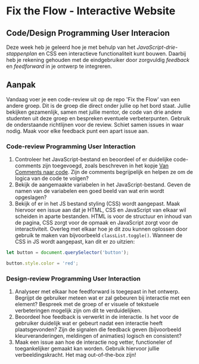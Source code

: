 # Fix the Flow - Interactive Website

## Code/Design Programming User Interacion

Deze week heb je geleerd hoe je met behulp van het _JavaScript-drie-stappenplan_ en CSS een interactieve functionaliteit kunt bouwen. Daarbij heb je rekening gehouden met de eindgebruiker door zorgvuldig _feedback_ en _feedforward_ in je ontwerp te integreren.

## Aanpak

Vandaag voer je een code-review uit op de repo 'Fix the Flow' van een andere groep. Dit is de groep die direct onder jullie op het bord staat. Jullie bekijken gezamenlijk, samen met jullie mentor, de code van drie andere studenten uit deze groep en bespreken eventuele verbeterpunten. Gebruik de onderstaande richtlijnen voor de review. Schiet samen issues in waar nodig. Maak voor elke feedback punt een apart issue aan.

### Code-review Programming User Interaction
1.  Controleer het JavaScript-bestand en beoordeel of er duidelijke code-comments zijn toegevoegd, zoals beschreven in het kopje [Van Comments naar code](https://github.com/fdnd-task/fix-the-flow-interactive-website/blob/main/docs/programming-user-interaction.md#van-comments-naar-code). Zijn de comments begrijpelijk en helpen ze om de logica van de code te volgen? 
2.   Bekijk de aangemaakte variabelen in het JavaScript-bestand. Geven de namen van de variabelen een goed beeld van wat erin wordt opgeslagen?  
3. Bekijk of er in het JS bestand styling (CSS) wordt aangepast. Maak hiervoor een issue aan dat je HTML, CSS en JavaScript van elkaar wil scheiden in aparte bestanden. HTML is voor de structuur en inhoud van de pagina, CSS zorgt voor de opmaak en JavaScript zorgt voor de interactiviteit. Overleg met elkaar hoe je dit zou kunnen oplossen door gebruik te maken van bijvoorbeeld `classList.toggle()`. Wanneer de CSS in JS wordt aangepast, kan dit er zo uitzien:

```js
let button = document.querySelector('button');

button.style.color = 'red';

```

### Design-review Programming User Interaction
1. Analyseer met elkaar hoe feedforward is toegepast in het ontwerp. Begrijpt de gebruiker meteen wat er zal gebeuren bij interactie met een element? Bespreek met de groep of er visuele of tekstuele verbeteringen mogelijk zijn om dit te verduidelijken.
2. Beoordeel hoe feedback is verwerkt in de interactie. Is het voor de gebruiker duidelijk wat er gebeurt nadat een interactie heeft plaatsgevonden? Zijn de signalen die feedback geven (bijvoorbeeld kleurveranderingen, meldingen of animaties) logisch en consistent?  
3. Maak een issue aan hoe de interactie nog vetter, functioneler of toegankelijker gemaakt kan worden. Gebruik hiervoor jullie verbeeldingskracht. Het mag out-of-the-box zijn!  
